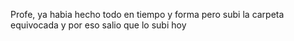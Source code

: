 Profe, ya habia hecho todo en tiempo y forma pero subi la carpeta equivocada y por eso salio que lo subi hoy
